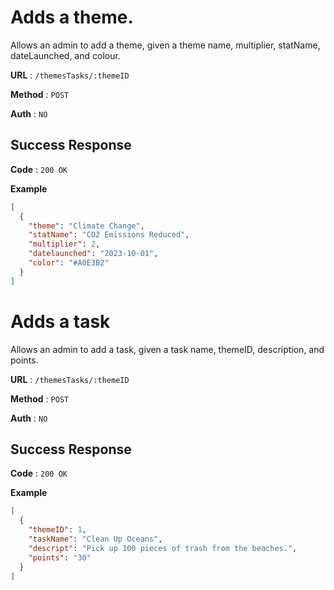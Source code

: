 # Adds a theme.
Allows an admin to add a theme, given a theme name, multiplier, statName, dateLaunched, and colour.

**URL** : `/themesTasks/:themeID`

**Method** : `POST`

**Auth** : `NO`

## Success Response
**Code** : `200 OK`

**Example**

```json
[
  {
    "theme": "Climate Change",
    "statName": "CO2 Emissions Reduced",
    "multiplier": 2,
    "datelaunched": "2023-10-01",
    "color": "#A0E3B2"
  }
]
```

# Adds a task
Allows an admin to add a task, given a task name, themeID, description, and points.

**URL** : `/themesTasks/:themeID`

**Method** : `POST`

**Auth** : `NO`

## Success Response
**Code** : `200 OK`

**Example**

```json
[
  {
    "themeID": 1,
    "taskName": "Clean Up Oceans",
    "descript": "Pick up 100 pieces of trash from the beaches.",
    "points": "30"
  }
]
```
